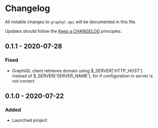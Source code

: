 # Changelog

All notable changes to `graphql-api` will be documented in this file.

Updates should follow the [Keep a CHANGELOG](http://keepachangelog.com/) principles.

## 0.1.1 - 2020-07-28

### Fixed

- GraphiQL client retrieves domain using $_SERVER['HTTP_HOST'] instead of $_SERVER['SERVER_NAME'], for if configuration in server is not correct

## 0.1.0 - 2020-07-22

### Added

- Launched project
